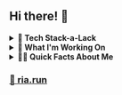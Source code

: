 
## Hi there! 👋

<details>

  <summary> <strong> 🥞 Tech Stack-a-Lack </strong> </summary>
  <br>
  <pre>
  ✔ TypeScript 
    ✔ JavaScript
      ✔ Angular ❤️ 
        ✔ NodeJS
          ✔ Supabase
            ✔ Postgres
              ✔ Capacitor (iOS/Android)
                ✔ Express
                  ✔ MongoDB
                    ✔ Azure PostgreSQL
                      ✔ TensorflowJS
                        ✔ Python
                          ✔ Django 
                            ✔ Firebase </pre>
                            <br>
  
</details>
<details>
  <summary> <strong> 🧱 What I'm Working On </strong> </summary>
  <br>
  <strong><u><a href="https://rireader.app" target=_blank>RiReader App</a></u></strong> <br>
  RiReader is an application offered on Web, iOS, and Android, which enables a user to both consume and retain data they've read from a physical book. This is a personal project aka it's the app I've always wanted.<br>
  <ul>
    Follow my <a href="https://github.com/riapacheco/ri-reader-app/wiki" target=_blank>development cycle</a>
  </ul>
  
  <strong><u>RiOrganizer App</u></strong>
  <br>
  Details coming soon...
  
  <br>
  
</details>
<details>
  <summary> <strong> 👩‍💻 Quick Facts About Me </strong> </summary> <br>
  <ul>
    <li>Just transitioned from 8 yrs in <a href="https://www.linkedin.com/in/riapacheco/" target=_blank>Product to Software Development</a></li>
    <li>Passionate about <a href="https://www.ria.run/#/apps" target=_blank>User and UX-first design</a> (I do UI design too [and prefer Adobe XD over Figma])</li>
    <li>Started coding when I was a founder in 2018</li>
    <li>If I could marry a framework, I'd marry Angular (100% serious)</li>
    <li>My <a href="https://steelseries.com/gaming-keyboards/apex-pro-tkl" target=_blank>keyboard</a> is my first and only child</li>
    <li>
      I have a lot of hobbies...
      <ul>
        <li>Books</li>
        <li>Electric / Acoustic Guitar</li>
        <li>Woodworking</li>
        <li>Painting Billionnaires</li>
        <li>
          <a href="https://ria.photography" target=_blank>SLR Photography</a>
        </li>
        <li>
          <a href="https://dev.to/riapacheco" target=_blank>Blog Writing</a>
        </li>
      </ul>
    </li>
    <li>Someone really needs to kick me off <a href="https://twitter.com/realriapacheco" target=_blank>Twitter</a> at night</li>
    <br>
  </ul>
  
</details>

### <a href="https://ria.run" target=_blank> 🔗 ria.run </a>
